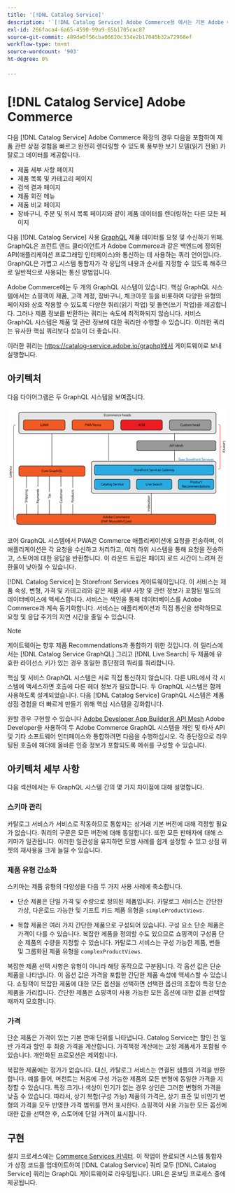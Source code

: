 ```yaml
---
title: '[!DNL Catalog Service]'
description: '`[!DNL Catalog Service] Adobe Commerce용 에서는 기본 Adobe Commerce GraphQL 쿼리보다 제품 표시 페이지 및 제품 목록 페이지의 컨텐츠를 훨씬 빠르게 검색하는 방법을 제공합니다.'''
exl-id: 266faca4-6a65-4590-99a9-65b1705cac87
source-git-commit: 489de0f56cba06620c334e2b17040b32a72968ef
workflow-type: tm+mt
source-wordcount: '903'
ht-degree: 0%

---
```


# [!DNL Catalog Service] Adobe Commerce

다음 [!DNL Catalog Service] Adobe Commerce 확장의 경우 다음을 포함하여 제품 관련 상점 경험을 빠르고 완전히 렌더링할 수 있도록 풍부한 보기 모델(읽기 전용) 카탈로그 데이터를 제공합니다.

* 제품 세부 사항 페이지
* 제품 목록 및 카테고리 페이지
* 검색 결과 페이지
* 제품 회전 메뉴
* 제품 비교 페이지
* 장바구니, 주문 및 위시 목록 페이지와 같이 제품 데이터를 렌더링하는 다른 모든 페이지

다음 [!DNL Catalog Service] 사용 [GraphQL](https://graphql.org/) 제품 데이터를 요청 및 수신하기 위해. GraphQL은 프런트 엔드 클라이언트가 Adobe Commerce과 같은 백엔드에 정의된 API(애플리케이션 프로그래밍 인터페이스)와 통신하는 데 사용하는 쿼리 언어입니다. GraphQL은 가볍고 시스템 통합자가 각 응답의 내용과 순서를 지정할 수 있도록 해주므로 일반적으로 사용되는 통신 방법입니다.

Adobe Commerce에는 두 개의 GraphQL 시스템이 있습니다. 핵심 GraphQL 시스템에서는 쇼핑객이 제품, 고객 계정, 장바구니, 체크아웃 등을 비롯하여 다양한 유형의 페이지와 상호 작용할 수 있도록 다양한 쿼리(읽기 작업) 및 돌연(쓰기 작업)을 제공합니다. 그러나 제품 정보를 반환하는 쿼리는 속도에 최적화되지 않습니다. 서비스 GraphQL 시스템은 제품 및 관련 정보에 대한 쿼리만 수행할 수 있습니다. 이러한 쿼리는 유사한 핵심 쿼리보다 성능이 더 좋습니다.

이러한 쿼리는 https://catalog-service.adobe.io/graphql에서 게이트웨이로 보내 실행합니다.

## 아키텍처

다음 다이어그램은 두 GraphQL 시스템을 보여줍니다.

![카탈로그 아키텍처 다이어그램](assets/catalog-service-architecture.png)

코어 GraphQL 시스템에서 PWA은 Commerce 애플리케이션에 요청을 전송하며, 이 애플리케이션은 각 요청을 수신하고 처리하고, 여러 하위 시스템을 통해 요청을 전송하고, 스토어에 대한 응답을 반환합니다. 이 라운드 트립은 페이지 로드 시간이 느려져 전환율이 낮아질 수 있습니다.

[!DNL Catalog Service] 는 Storefront Services 게이트웨이입니다. 이 서비스는 제품 속성, 변형, 가격 및 카테고리와 같은 제품 세부 사항 및 관련 정보가 포함된 별도의 데이터베이스에 액세스합니다. 서비스는 색인을 통해 데이터베이스를 Adobe Commerce과 계속 동기화합니다.
서비스는 애플리케이션과 직접 통신을 생략하므로 요청 및 응답 주기의 지연 시간을 줄일 수 있습니다.

>[!NOTE]
>
>게이트웨이는 향후 제품 Recommendations과 통합하기 위한 것입니다. 이 릴리스에서는 [!DNL Catalog Service GraphQL] 그리고 [!DNL Live Search] 두 제품에 유효한 라이선스 키가 있는 경우 동일한 종단점의 쿼리를 쿼리합니다.

핵심 및 서비스 GraphQL 시스템은 서로 직접 통신하지 않습니다. 다른 URL에서 각 시스템에 액세스하면 호출에 다른 헤더 정보가 필요합니다. 두 GraphQL 시스템은 함께 사용하도록 설계되었습니다. 다음 [!DNL Catalog Service] GraphQL 시스템은 제품 상점 경험을 더 빠르게 만들기 위해 핵심 시스템을 강화합니다.

원할 경우 구현할 수 있습니다 [Adobe Developer App Builder용 API Mesh](https://developer.adobe.com/graphql-mesh-gateway/) Adobe Developer을 사용하여 두 Adobe Commerce GraphQL 시스템을 개인 및 타사 API 및 기타 소프트웨어 인터페이스와 통합하려면 다음을 수행하십시오. 각 종단점으로 라우팅된 호출에 헤더에 올바른 인증 정보가 포함되도록 메쉬를 구성할 수 있습니다.

## 아키텍처 세부 사항

다음 섹션에서는 두 GraphQL 시스템 간의 몇 가지 차이점에 대해 설명합니다.

### 스키마 관리

카탈로그 서비스가 서비스로 작동하므로 통합자는 상거래 기본 버전에 대해 걱정할 필요가 없습니다. 쿼리의 구문은 모든 버전에 대해 동일합니다. 또한 모든 판매자에 대해 스키마가 일관됩니다. 이러한 일관성을 유지하면 모범 사례를 쉽게 설정할 수 있고 상점 위젯의 재사용을 크게 늘릴 수 있습니다.

### 제품 유형 간소화

스키마는 제품 유형의 다양성을 다음 두 가지 사용 사례에 축소합니다.

* 단순 제품은 단일 가격 및 수량으로 정의된 제품입니다. 카탈로그 서비스는 간단한 가상, 다운로드 가능한 및 기프트 카드 제품 유형을 `simpleProductViews`.

* 복합 제품은 여러 가지 간단한 제품으로 구성되어 있습니다. 구성 요소 단순 제품은 가격이 다를 수 있습니다. 복잡한 제품을 정의할 수도 있으므로 쇼핑객이 구성품 단순 제품의 수량을 지정할 수 있습니다. 카탈로그 서비스는 구성 가능한 제품, 번들 및 그룹화된 제품 유형을 `complexProductViews`.

복잡한 제품 선택 사항은 유형이 아니라 해당 동작으로 구분됩니다. 각 옵션 값은 단순 제품을 나타냅니다. 이 옵션 값은 가격을 포함한 간단한 제품 속성에 액세스할 수 있습니다. 쇼핑객이 복잡한 제품에 대한 모든 옵션을 선택하면 선택한 옵션의 조합이 특정 단순 제품을 가리킵니다. 간단한 제품은 쇼핑객이 사용 가능한 모든 옵션에 대한 값을 선택할 때까지 모호합니다.

### 가격

단순 제품은 가격이 있는 기본 판매 단위를 나타냅니다. Catalog Service는 할인 전 일반 가격과 할인 후 최종 가격을 계산합니다. 가격책정 계산에는 고정 제품세가 포함될 수 있습니다. 개인화된 프로모션은 제외합니다.

복잡한 제품에는 정가가 없습니다. 대신, 카탈로그 서비스는 연결된 샘플의 가격을 반환합니다. 예를 들어, 머천트는 처음에 구성 가능한 제품의 모든 변형에 동일한 가격을 지정할 수 있습니다. 특정 크기나 색상이 인기가 없는 경우 상인은 그러한 변형의 가격을 낮출 수 있습니다. 따라서, 상기 복합(구성 가능) 제품의 가격은, 상기 표준 및 비인기 변형의 가격을 모두 반영한 가격 범위를 먼저 표시한다. 쇼핑객이 사용 가능한 모든 옵션에 대한 값을 선택한 후, 스토어에 단일 가격이 표시됩니다.

## 구현

설치 프로세스에는 [Commerce Services 커넥터](../landing/saas.md). 이 작업이 완료되면 시스템 통합자가 상점 코드를 업데이트하여 [!DNL Catalog Service] 쿼리 모두 [!DNL Catalog Service] 쿼리는 GraphQL 게이트웨이로 라우팅됩니다. URL은 온보딩 프로세스 중에 제공됩니다.
